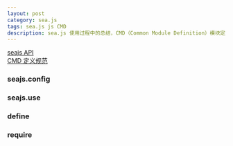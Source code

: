 ```yaml
---
layout: post
category: sea.js
tags: sea.js js CMD
description: sea.js 使用过程中的总结，CMD（Common Module Definition）模块定义规范
---
```


[seajs API](https://github.com/seajs/seajs/issues/266) <br/>
[CMD 定义规范](https://github.com/seajs/seajs/issues/242)  

### seajs.config

### seajs.use

### define

### require



[jekyll]: http://jekyllrb.com/ "Jekyll 官方文档"
[emacs-jekyll]: https://github.com/diasjorge/jekyll.el "Emacs Jekyll 插件"
[emacs-jekyll-better]: https://github.com/tangjiujun/emacs.d/blob/master/custom-util/jekyll.el "修改后的 Emacs Jekyll 插件"
